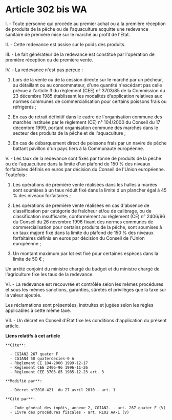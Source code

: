 # Article 302 bis WA

I. - Toute personne qui procède au premier achat ou à la première réception de produits de la pêche ou de l'aquaculture
acquitte une redevance sanitaire de première mise sur le marché au profit de l'Etat.

II. - Cette redevance est assise sur le poids des produits.

III. - Le fait générateur de la redevance est constitué par l'opération de première réception ou de première vente.

IV. - La redevance n'est pas perçue :

1. Lors de la vente ou de la cession directe sur le marché par un pêcheur, au détaillant ou au consommateur, d'une quantité
n'excédant pas celle prévue à l'article 3 du règlement (CEE) n° 3703/85 de la Commission du 23 décembre 1985 établissant les
modalités d'application relatives aux normes communes de commercialisation pour certains poissons frais ou réfrigérés ;

2. En cas de retrait définitif dans le cadre de l'organisation commune des marchés instituée par le règlement (CE) n°
104/2000 du Conseil du 17 décembre 1999, portant organisation commune des marchés dans le secteur des produits de la pêche et
de l'aquaculture ;

3. En cas de débarquement direct de poissons frais par un navire de pêche battant pavillon d'un pays tiers à la Communauté
européenne.

V. - Les taux de la redevance sont fixés par tonne de produits de la pêche ou de l'aquaculture dans la limite d'un plafond de
150 % des niveaux forfaitaires définis en euros par décision du Conseil de l'Union européenne. Toutefois :

1. Les opérations de première vente réalisées dans les halles à marées sont soumises à un taux réduit fixé dans la limite
d'un plancher égal à 45 % des niveaux forfaitaires ;

2. Les opérations de première vente réalisées en cas d'absence de classification par catégorie de fraîcheur et/ou de
calibrage, ou de classification insuffisante, conformément au règlement (CE) n° 2406/96 du Conseil du 26 novembre 1996 fixant
des normes communes de commercialisation pour certains produits de la pêche, sont soumises à un taux majoré fixé dans la
limite du plafond de 150 % des niveaux forfaitaires définis en euros par décision du Conseil de l'Union européenne ; 

3. Un montant maximum par lot est fixé pour certaines espèces dans la limite de 50 € ;

Un arrêté conjoint du ministre chargé du budget et du ministre chargé de l'agriculture fixe les taux de la redevance. 

VI. - La redevance est recouvrée et contrôlée selon les mêmes procédures et sous les mêmes sanctions, garanties, sûretés et
privilèges que la taxe sur la valeur ajoutée.

Les réclamations sont présentées, instruites et jugées selon les règles applicables à cette même taxe.

VII. - Un décret en Conseil d'Etat fixe les conditions d'application du présent article.

**Liens relatifs à cet article**

	**Cite**:

	  - CGIAN2 267 quater F
	  - CGIAN4 50 quaterdecies-0 A
	  - Règlement CE 104-2000 1999-12-17
	  - Règlement CEE 2406-96 1996-11-26
	  - Règlement CEE 3703-85 1985-12-23 art. 3

	**Modifié par**:

	  - Décret n°2010-421  du 27 avril 2010 - art. 1

	**Cité par**:

	  - Code général des impôts, annexe 2, CGIAN2. - art. 267 quater F (V)
	  - Livre des procédures fiscales - art. R102 AA-1 (V)
